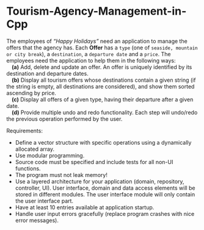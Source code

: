# Tourism-Agency-Management-in-Cpp

The employees of *“Happy Holidays”* need an application to manage the offers that the agency has. Each **Offer** has a `type` (one of `seaside, mountain or city break`), a `destination`, a `departure date` and a `price`. The employees need the application to help them in the following ways:\
&emsp;**(a)** Add, delete and update an offer. An offer is uniquely identified by its destination and departure dates.\
&emsp;**(b)** Display all tourism offers whose destinations contain a given string (if the string is empty, all destinations are considered), and show them sorted ascending by price.\
&emsp;**(c)** Display all offers of a given type, having their departure after a given date.\
&emsp;**(d)** Provide multiple undo and redo functionality. Each step will undo/redo the previous operation performed by the user.

Requirements:
- Define a vector structure with specific operations using a dynamically allocated array.
- Use modular programming.
- Source code must be specified and include tests for all non-UI functions.
- The program must not leak memory!
- Use a layered architecture for your application (domain, repository, controller, UI). User interface, domain and data access elements will be stored in different modules. The user interface module will only contain the user interface part.
- Have at least 10 entries available at application startup.
- Handle user input errors gracefully (replace program crashes with nice error messages).
